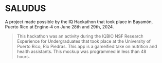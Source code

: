 # SALUDUS
A project made possible by the IQ Hackathon that took place in Bayamón, Puerto Rico at Engine-4 on June 28th and 29th, 2024.
> This hackathon was an activity during the IQBIO NSF Research Experience for Undergraduates that took place at the University of Puerto Rico, Río Piedras.
> This app is a gameified take on nutrition and health assistants.
> This mockup was programmed in less than 48 hours.
